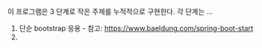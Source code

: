 이 프로그램은 3 단계로 작은 주제를 누적적으로 구현한다. 각 단계는 ...
1. 단순 bootstrap 응용 - 참고: https://www.baeldung.com/spring-boot-start
2. 

